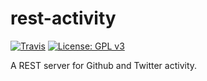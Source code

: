# rest-activity

[![Travis](https://img.shields.io/travis/jpcano/rest-activity.svg)](https://travis-ci.org/jpcano/rest-activity)
[![License: GPL v3](https://img.shields.io/badge/License-GPL%20v3-blue.svg)](https://www.gnu.org/licenses/gpl-3.0)
<!-- [![Codecov](https://img.shields.io/codecov/c/github/jpcano/rest-activity.svg)](https://codecov.io/gh/jpcano/rest-activity) -->
<!-- [![version](https://img.shields.io/npm/v/rest-activity.svg)](http://npm.im/rest-activity) -->

A REST server for Github and Twitter activity.